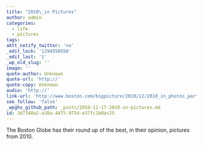 ```yaml
---
title: "2010\_in Pictures"
author: admin
categories:
  - life
  - pictures
tags: 
aktt_notify_twitter: 'no'
_edit_lock: '1294550550'
_edit_last: '1'
_wp_old_slug: ''
image: ''
quote-author: Unknown
quote-url: 'http://'
quote-copy: Unknown
audio: 'http://'
link-url: 'http://www.boston.com/bigpicture/2010/12/2010_in_photos_part_1_of_3.html'
seo_follow: 'false'
_wpghs_github_path: _posts/2010-12-17-2010-in-pictures.md
id: 3d7340a2-a38a-4475-9754-e37fc1b0ac25
---
```

<p>The Boston Globe has their round up of the best, in their opinion, pictures from 2010.</p>
